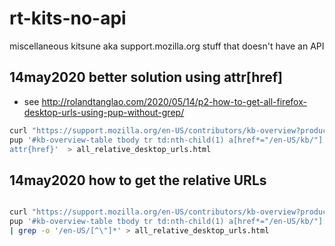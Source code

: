 # rt-kits-no-api
miscellaneous kitsune aka support.mozilla.org stuff that doesn't have an API

## 14may2020 better solution using attr[href]
* see http://rolandtanglao.com/2020/05/14/p2-how-to-get-all-firefox-desktop-urls-using-pup-without-grep/

```bash
curl "https://support.mozilla.org/en-US/contributors/kb-overview?product=firefox" |\
pup '#kb-overview-table tbody tr td:nth-child(1) a[href*="/en-US/kb/"] \
attr{href}'  > all_relative_desktop_urls.html
```

## 14may2020 how to get the relative URLs

```bash

curl "https://support.mozilla.org/en-US/contributors/kb-overview?product=firefox" | \
pup '#kb-overview-table tbody tr td:nth-child(1) a[href*="/en-US/kb/"]['href']' \
| grep -o '/en-US/[^\"]*' > all_relative_desktop_urls.html
```
